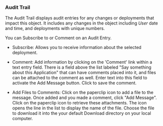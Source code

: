 
### Audit Trail

The Audit Trail displays audit entries for any changes or deployments that impact this object. It includes any changes in the object including _User_ date and time, and deployments with unique numbers.

You can Subscribe to or Comment on an Audit Entry.

- Subscribe: Allows you to receive information about the selected deployment.

- Comment: Add information by clicking on the 'Comment' link within a text entry field. There is a field above the list labeled "Say something about this Application" that can have comments placed into it, and files can be attached to the comment as well. Enter text into this field to activate the Add Message button. Click to save the comment.  

- Add Files to Comments: Click on the paperclip icon to add a file to the message. Once added and you made a comment, click "Add Message". Click on the paperclip icon to retrieve these attachments. The icon opens the line in the list to display the name of the file. Choose the file to download it into the your default Download directory on your local computer.
